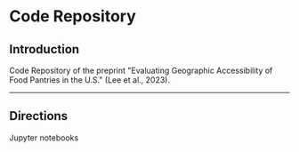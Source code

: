 # Code Repository

## Introduction 

Code Repository of the preprint "Evaluating Geographic Accessibility of Food Pantries in the U.S." (Lee et al., 2023). 

----------
## Directions

Jupyter notebooks